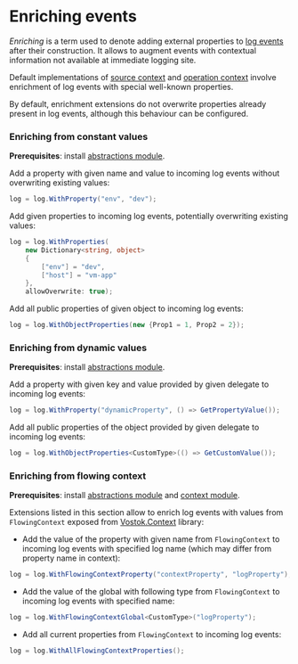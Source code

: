 # Enriching events

_Enriching_ is a term used to denote adding external properties to [log events](../concepts/log-events.md) after their construction. It allows to augment events with contextual information not available at immediate logging site. 

Default implementations of [source context](../concepts/source-context.md) and [operation context](../concepts/operation-context.md) involve enrichment of log events with special well-known properties.

By default, enrichment extensions do not overwrite properties already present in log events, although this behaviour can be configured.



### Enriching from constant values

**Prerequisites**: install [abstractions module](../modules/abstractions.md).

Add a property with given name and value to incoming log events without overwriting existing values:

```csharp
log = log.WithProperty("env", "dev");
```

Add given properties to incoming log events, potentially overwriting existing values:

```csharp
log = log.WithProperties(
    new Dictionary<string, object>
    {
        ["env"] = "dev",
        ["host"] = "vm-app"
    }, 
    allowOverwrite: true);
```

Add all public properties of given object to incoming log events:

```csharp
log = log.WithObjectProperties(new {Prop1 = 1, Prop2 = 2});
```



### Enriching from dynamic values

**Prerequisites**: install [abstractions module](../modules/abstractions.md).

Add a property with given key and value provided by given delegate to incoming log events:

```csharp
log = log.WithProperty("dynamicProperty", () => GetPropertyValue());
```

Add all public properties of the object provided by given delegate to incoming log events:

```csharp
log = log.WithObjectProperties<CustomType>(() => GetCustomValue());
```



### Enriching from flowing context

**Prerequisites**: install [abstractions module](../modules/abstractions.md) and [context module](../modules/context.md).

Extensions listed in this section allow to enrich log events with values from `FlowingContext` exposed from [Vostok.Context](https://vostok.gitbook.io/context) library:

* Add the value of the property with given name from `FlowingContext` to incoming log events with specified log name \(which may differ from property name in context\):

```csharp
log = log.WithFlowingContextProperty("contextProperty", "logProperty");
```

* Add the value of the global with following type from `FlowingContext` to incoming log events with specified name:

```csharp
log = log.WithFlowingContextGlobal<CustomType>("logProperty");
```

* Add all current properties from `FlowingContext` to incoming log events:

```csharp
log = log.WithAllFlowingContextProperties();
```

